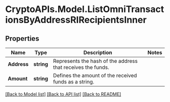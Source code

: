 # CryptoAPIs.Model.ListOmniTransactionsByAddressRIRecipientsInner

## Properties

Name | Type | Description | Notes
------------ | ------------- | ------------- | -------------
**Address** | **string** | Represents the hash of the address that receives the funds. | 
**Amount** | **string** | Defines the amount of the received funds as a string. | 

[[Back to Model list]](../README.md#documentation-for-models) [[Back to API list]](../README.md#documentation-for-api-endpoints) [[Back to README]](../README.md)

